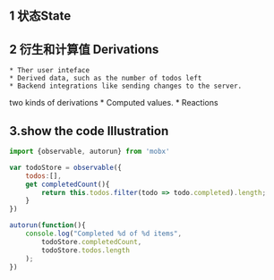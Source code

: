 
## 1 状态State
## 2 衍生和计算值 Derivations
	* Ther user inteface
	* Derived data, such as the number of todos left
	* Backend integrations like sending changes to the server.
two kinds of derivations
	* Computed values.
	* Reactions


## 3.show the code Illustration
```js
import {observable, autorun} from 'mobx'

var todoStore = observable({
	todos:[],
	get completedCount(){
		return this.todos.filter(todo => todo.completed).length;
	}
})

autorun(function(){
	console.log("Completed %d of %d items", 
		todoStore.completedCount, 
		todoStore.todos.length
	);
})

```
